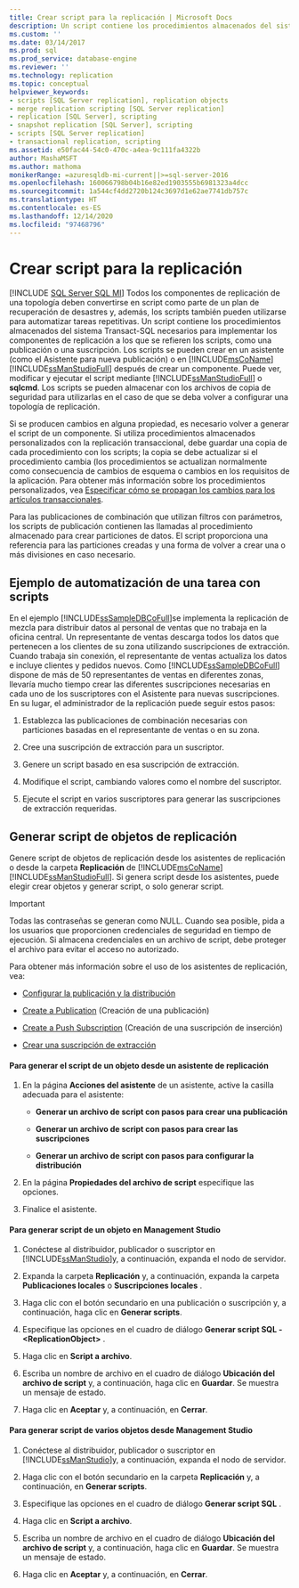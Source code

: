 ```yaml
---
title: Crear script para la replicación | Microsoft Docs
description: Un script contiene los procedimientos almacenados del sistema de Transact-SQL necesarios para implementar los componentes de replicación de SQL Server, como una publicación o una suscripción.
ms.custom: ''
ms.date: 03/14/2017
ms.prod: sql
ms.prod_service: database-engine
ms.reviewer: ''
ms.technology: replication
ms.topic: conceptual
helpviewer_keywords:
- scripts [SQL Server replication], replication objects
- merge replication scripting [SQL Server replication]
- replication [SQL Server], scripting
- snapshot replication [SQL Server], scripting
- scripts [SQL Server replication]
- transactional replication, scripting
ms.assetid: e50fac44-54c0-470c-a4ea-9c111fa4322b
author: MashaMSFT
ms.author: mathoma
monikerRange: =azuresqldb-mi-current||>=sql-server-2016
ms.openlocfilehash: 160066798b04b16e82ed1903555b6981323a4dcc
ms.sourcegitcommit: 1a544cf4dd2720b124c3697d1e62ae7741db757c
ms.translationtype: HT
ms.contentlocale: es-ES
ms.lasthandoff: 12/14/2020
ms.locfileid: "97468796"
---
```

# <a name="scripting-replication"></a>Crear script para la replicación
[!INCLUDE [SQL Server SQL MI](../../includes/applies-to-version/sql-asdbmi.md)]
  Todos los componentes de replicación de una topología deben convertirse en script como parte de un plan de recuperación de desastres y, además, los scripts también pueden utilizarse para automatizar tareas repetitivas. Un script  contiene los procedimientos almacenados del sistema Transact-SQL necesarios para implementar los componentes de replicación a los que se refieren los scripts, como una publicación o una suscripción. Los scripts se pueden crear en un asistente (como el Asistente para nueva publicación) o en [!INCLUDE[msCoName](../../includes/msconame-md.md)] [!INCLUDE[ssManStudioFull](../../includes/ssmanstudiofull-md.md)] después de crear un componente. Puede ver, modificar y ejecutar el script mediante [!INCLUDE[ssManStudioFull](../../includes/ssmanstudiofull-md.md)] o **sqlcmd**. Los scripts se pueden almacenar con los archivos de copia de seguridad para utilizarlas en el caso de que se deba volver a configurar una topología de replicación.  
  
 Si se producen cambios en alguna propiedad, es necesario volver a generar el script de un componente. Si utiliza procedimientos almacenados personalizados con la replicación transaccional, debe guardar una copia de cada procedimiento con los scripts; la copia se debe actualizar si el procedimiento cambia (los procedimientos se actualizan normalmente como consecuencia de cambios de esquema o cambios en los requisitos de la aplicación. Para obtener más información sobre los procedimientos personalizados, vea [Especificar cómo se propagan los cambios para los artículos transaccionales](../../relational-databases/replication/transactional/transactional-articles-specify-how-changes-are-propagated.md).  
  
 Para las publicaciones de combinación que utilizan filtros con parámetros, los scripts de publicación contienen las llamadas al procedimiento almacenado para crear particiones de datos. El script proporciona una referencia para las particiones creadas y una forma de volver a crear una o más divisiones en caso necesario.  
  
## <a name="example-of-automating-a-task-with-scripts"></a>Ejemplo de automatización de una tarea con scripts  
 En el ejemplo [!INCLUDE[ssSampleDBCoFull](../../includes/sssampledbcofull-md.md)]se implementa la replicación de mezcla para distribuir datos al personal de ventas que no trabaja en la oficina central. Un representante de ventas descarga todos los datos que pertenecen a los clientes de su zona utilizando suscripciones de extracción. Cuando trabaja sin conexión, el representante de ventas actualiza los datos e incluye clientes y pedidos nuevos. Como [!INCLUDE[ssSampleDBCoFull](../../includes/sssampledbcofull-md.md)] dispone de más de 50 representantes de ventas en diferentes zonas, llevaría mucho tiempo crear las diferentes suscripciones necesarias en cada uno de los suscriptores con el Asistente para nuevas suscripciones. En su lugar, el administrador de la replicación puede seguir estos pasos:  
  
1.  Establezca las publicaciones de combinación necesarias con particiones basadas en el representante de ventas o en su zona.  
  
2.  Cree una suscripción de extracción para un suscriptor.  
  
3.  Genere un script basado en esa suscripción de extracción.  
  
4.  Modifique el script, cambiando valores como el nombre del suscriptor.  
  
5.  Ejecute el script en varios suscriptores para generar las suscripciones de extracción requeridas.  
  
## <a name="script-replication-objects"></a>Generar script de objetos de replicación  
 Genere script de objetos de replicación desde los asistentes de replicación o desde la carpeta **Replicación** de [!INCLUDE[msCoName](../../includes/msconame-md.md)] [!INCLUDE[ssManStudioFull](../../includes/ssmanstudiofull-md.md)]. Si genera script desde los asistentes, puede elegir crear objetos y generar script, o solo generar script.  
  
> [!IMPORTANT]  
>  Todas las contraseñas se generan como NULL. Cuando sea posible, pida a los usuarios que proporcionen credenciales de seguridad en tiempo de ejecución. Si almacena credenciales en un archivo de script, debe proteger el archivo para evitar el acceso no autorizado.  
  
 Para obtener más información sobre el uso de los asistentes de replicación, vea:  
  
-   [Configurar la publicación y la distribución](../../relational-databases/replication/configure-publishing-and-distribution.md)  
  
-   [Create a Publication](../../relational-databases/replication/publish/create-a-publication.md) (Creación de una publicación)  
  
-   [Create a Push Subscription](../../relational-databases/replication/create-a-push-subscription.md) (Creación de una suscripción de inserción)  
  
-   [Crear una suscripción de extracción](../../relational-databases/replication/create-a-pull-subscription.md)  
  
#### <a name="to-script-an-object-from-a-replication-wizard"></a>Para generar el script de un objeto desde un asistente de replicación  
  
1.  En la página **Acciones del asistente** de un asistente, active la casilla adecuada para el asistente:  
  
    -   **Generar un archivo de script con pasos para crear una publicación**  
  
    -   **Generar un archivo de script con pasos para crear las suscripciones**  
  
    -   **Generar un archivo de script con pasos para configurar la distribución**  
  
2.  En la página **Propiedades del archivo de script** especifique las opciones.  
  
3.  Finalice el asistente.  
  
#### <a name="to-script-an-object-from-management-studio"></a>Para generar script de un objeto en Management Studio  
  
1.  Conéctese al distribuidor, publicador o suscriptor en [!INCLUDE[ssManStudio](../../includes/ssmanstudio-md.md)]y, a continuación, expanda el nodo de servidor.  
  
2.  Expanda la carpeta **Replicación** y, a continuación, expanda la carpeta **Publicaciones locales** o **Suscripciones locales** .  
  
3.  Haga clic con el botón secundario en una publicación o suscripción y, a continuación, haga clic en **Generar scripts**.  
  
4.  Especifique las opciones en el cuadro de diálogo **Generar script SQL - \<ReplicationObject>** .  
  
5.  Haga clic en **Script a archivo**.  
  
6.  Escriba un nombre de archivo en el cuadro de diálogo **Ubicación del archivo de script** y, a continuación, haga clic en **Guardar**. Se muestra un mensaje de estado.  
  
7.  Haga clic en **Aceptar** y, a continuación, en **Cerrar**.  
  
#### <a name="to-script-multiple-objects-from-management-studio"></a>Para generar script de varios objetos desde Management Studio  
  
1.  Conéctese al distribuidor, publicador o suscriptor en [!INCLUDE[ssManStudio](../../includes/ssmanstudio-md.md)]y, a continuación, expanda el nodo de servidor.  
  
2.  Haga clic con el botón secundario en la carpeta **Replicación** y, a continuación, en **Generar scripts**.  
  
3.  Especifique las opciones en el cuadro de diálogo **Generar script SQL** .  
  
4.  Haga clic en **Script a archivo**.  
  
5.  Escriba un nombre de archivo en el cuadro de diálogo **Ubicación del archivo de script** y, a continuación, haga clic en **Guardar**. Se muestra un mensaje de estado.  
  
6.  Haga clic en **Aceptar** y, a continuación, en **Cerrar**.  
  
  
